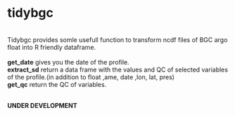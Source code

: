 # tidybgc
<br>
Tidybgc provides somle usefull function to transform ncdf files of BGC argo float into R friendly dataframe. <br><br>
<b>get_date</b> gives you the date of the profile.<br>
<b>extract_sd</b> return a data frame with the values and QC of selected variables of the profile.(in addition to float ,ame, date ,lon, lat, pres) <br>
<b>get_qc</b> return the QC of variables.
<br>
<br>

**UNDER DEVELOPMENT**

